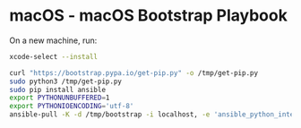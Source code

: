 macOS - macOS Bootstrap Playbook
================================

On a new machine, run:

```bash
xcode-select --install

curl "https://bootstrap.pypa.io/get-pip.py" -o /tmp/get-pip.py
sudo python3 /tmp/get-pip.py
sudo pip install ansible
export PYTHONUNBUFFERED=1
export PYTHONIOENCODING='utf-8'
ansible-pull -K -d /tmp/bootstrap -i localhost, -e 'ansible_python_interpreter=/usr/bin/python3' -U https://github.com/jalaziz/macos.git
```

